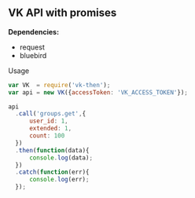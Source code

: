 ## VK API with promises 

**Dependencies:** 

* request 
* bluebird 

Usage 
```js
var VK  = require('vk-then'); 
var api = new VK({accessToken: 'VK_ACCESS_TOKEN'}); 

api
  .call('groups.get',{
      user_id: 1,
      extended: 1, 
      count: 100
  })
  .then(function(data){
      console.log(data); 
  })
  .catch(function(err){
      console.log(err); 
  }); 

```

